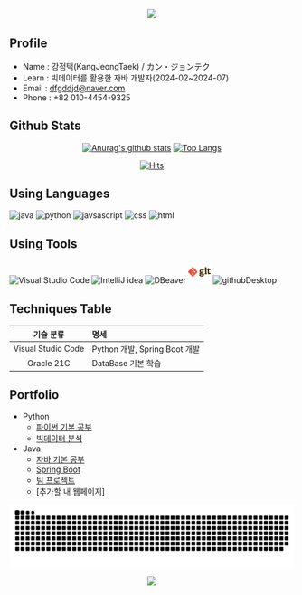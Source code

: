 <p align='center'>
  <a href="https://github.com/KangJeongTaek">
    <img src="https://capsule-render.vercel.app/api?type=waving&color=gradient&fontColor=FFFFFF&height=250&section=header&text=KangJeongTaek's%20GitHub&fontSize=40&animation=fadeIn"/>
  </a>
</p>

## Profile
- Name : 강정택(KangJeongTaek) / カン・ジョンテク
- Learn : 빅데이터를 활용한 자바 개발자(2024-02~2024-07)
- Email : dfgddjd@naver.com
- Phone : +82 010-4454-9325

## Github Stats
<div align=center>
  
[![Anurag's github stats](https://github-readme-stats.vercel.app/api?username=KangJeongTaek)](https://github.com/anuraghazra/github-readme-stats) [![Top Langs](https://github-readme-stats.vercel.app/api/top-langs/?username=KangJeongTaek&layout=compact)](https://github.com/anuraghazra/github-readme-stats)

  
[![Hits](https://hits.seeyoufarm.com/api/count/incr/badge.svg?url=https%3A%2F%2Fgithub.com%2FKangJeongTaek&count_bg=%2379C83D&title_bg=%23555555&icon=&icon_color=%23E7E7E7&title=hits&edge_flat=true)](https://hits.seeyoufarm.com)

</div>

## Using Languages
<p align='left'>
  <img height="40" src="https://img.icons8.com/?size=100&id=Pd2x9GWu9ovX&format=png&color=000000" title="java">
  <img height="40" src="https://img.icons8.com/?size=100&id=13441&format=png&color=000000" title="python">
  <img height="40" src="https://img.icons8.com/?size=100&id=108784&format=png&color=000000" title="javsascript">
  <img height="40" src="https://img.icons8.com/?size=100&id=21278&format=png&color=000000" title="css">
  <img height="40" src="https://img.icons8.com/?size=100&id=20909&format=png&color=000000" title="html">
</p>

## Using Tools
<p align='left'>
  <img height="40" src="https://img.icons8.com/fluent/48/000000/visual-studio-code-2019.png" title="Visual Studio Code">
  <img height="40" src="https://img.icons8.com/?size=100&id=61466&format=png&color=000000" title="IntelliJ idea">
  <img height="40" src="https://img.icons8.com/?size=100&id=kjaF4LlvyR6g&format=png&color=000000" title="DBeaver">
  <img height="40" src="https://github.com/Pythunder/explore/blob/80688e429a7d4ef2fca1e82350fe8e3517d3494d/topics/git/git.png" title="git">
  <img height="40" src="https://img.icons8.com/?size=100&id=E2KVOMc77Geo&format=png&color=000000" title="githubDesktop">
</p>

## Techniques Table
| 기술 분류 | 명세 |
|:---:|:---|
|Visual Studio Code| Python 개발, Spring Boot 개발|
|Oracle 21C| DataBase 기본 학습 |

## Portfolio
- Python
  - [파이썬 기본 공부](https://github.com/KangJeongTaek/java-bigdata-2024-Python) 
  - [빅데이터 분석](https://github.com/KangJeongTaek/bigdata-analysis-2024)
- Java
  - [자바 기본 공부](https://github.com/KangJeongTaek/java-bigdata-2024-Java)
  - [Spring Boot](https://github.com/KangJeongTaek/springboot-2024)
  - [팀 프로젝트](https://github.com/PUK-Java/PUK-Groupware)
  - [추가할 내 웹페이지]





<img src="https://raw.githubusercontent.com/Platane/snk/output/github-contribution-grid-snake.svg" />

<p align='center'>
  <a href="https://github.com/KangJeongTaek">
    <img src="https://capsule-render.vercel.app/api?type=waving&color=gradient&fontColor=FFFFFF&height=150&section=footer&text=Thank%20You&fontSize=40&animation=fadeIn"/>
  </a>
</p>
